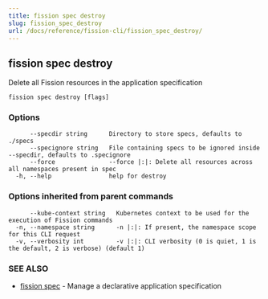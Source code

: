```yaml
---
title: fission spec destroy
slug: fission_spec_destroy
url: /docs/reference/fission-cli/fission_spec_destroy/
---
```

## fission spec destroy

Delete all Fission resources in the application specification

```
fission spec destroy [flags]
```

### Options

```
      --specdir string      Directory to store specs, defaults to ./specs
      --specignore string   File containing specs to be ignored inside --specdir, defaults to .specignore
      --force               --force |:|: Delete all resources across all namespaces present in spec
  -h, --help                help for destroy
```

### Options inherited from parent commands

```
      --kube-context string   Kubernetes context to be used for the execution of Fission commands
  -n, --namespace string      -n |:|: If present, the namespace scope for this CLI request
  -v, --verbosity int         -v |:|: CLI verbosity (0 is quiet, 1 is the default, 2 is verbose) (default 1)
```

### SEE ALSO

* [fission spec](/docs/reference/fission-cli/fission_spec/)	 - Manage a declarative application specification

